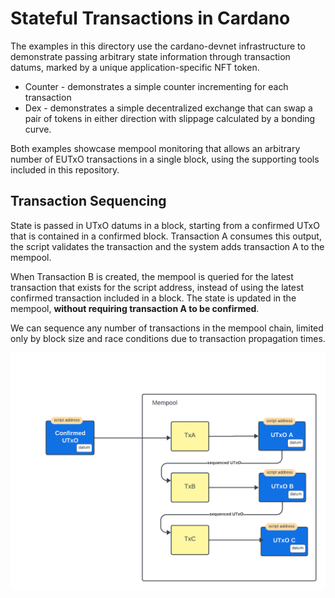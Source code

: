 # Stateful Transactions in Cardano

The examples in this directory use the cardano-devnet infrastructure to demonstrate passing arbitrary state information through transaction datums, marked by a unique application-specific NFT token.

* Counter - demonstrates a simple counter incrementing for each transaction
* Dex - demonstrates a simple decentralized exchange that can swap a pair of tokens in either direction with slippage calculated by a bonding curve.

Both examples showcase mempool monitoring that allows an arbitrary number of EUTxO transactions in a single block, using the supporting tools included in this repository.

## Transaction Sequencing

State is passed in UTxO datums in a block, starting from a confirmed UTxO that is contained in a confirmed block. Transaction A consumes this output, the script validates the transaction and the system adds transaction A to the mempool.

When Transaction B is created, the mempool is queried for the latest transaction that exists for the script address, instead of using the latest confirmed transaction included in a block. The state is updated in the mempool, **without requiring transaction A to be confirmed**.

We can sequence any number of transactions in the mempool chain, limited only by block size and race conditions due to transaction propagation times.

![UTxO Sequencing](./UTxO%20Sequencing.png)

